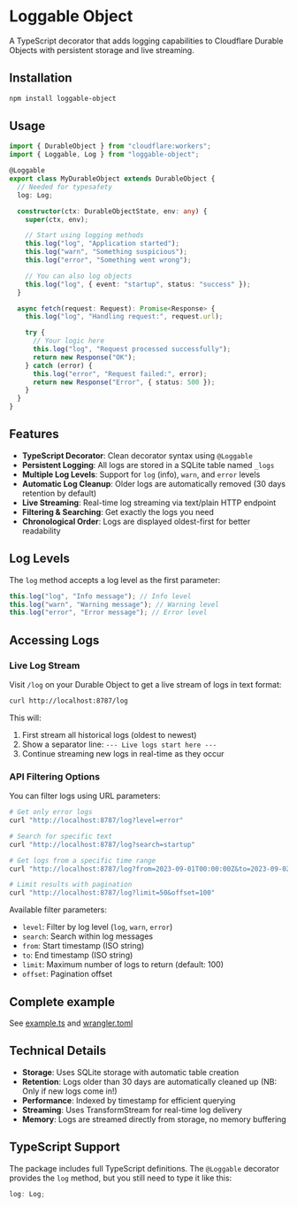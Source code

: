 # Loggable Object

A TypeScript decorator that adds logging capabilities to Cloudflare Durable Objects with persistent storage and live streaming.

## Installation

```bash
npm install loggable-object
```

## Usage

```typescript
import { DurableObject } from "cloudflare:workers";
import { Loggable, Log } from "loggable-object";

@Loggable
export class MyDurableObject extends DurableObject {
  // Needed for typesafety
  log: Log;

  constructor(ctx: DurableObjectState, env: any) {
    super(ctx, env);

    // Start using logging methods
    this.log("log", "Application started");
    this.log("warn", "Something suspicious");
    this.log("error", "Something went wrong");

    // You can also log objects
    this.log("log", { event: "startup", status: "success" });
  }

  async fetch(request: Request): Promise<Response> {
    this.log("log", "Handling request:", request.url);

    try {
      // Your logic here
      this.log("log", "Request processed successfully");
      return new Response("OK");
    } catch (error) {
      this.log("error", "Request failed:", error);
      return new Response("Error", { status: 500 });
    }
  }
}
```

## Features

- **TypeScript Decorator**: Clean decorator syntax using `@Loggable`
- **Persistent Logging**: All logs are stored in a SQLite table named `_logs`
- **Multiple Log Levels**: Support for `log` (info), `warn`, and `error` levels
- **Automatic Log Cleanup**: Older logs are automatically removed (30 days retention by default)
- **Live Streaming**: Real-time log streaming via text/plain HTTP endpoint
- **Filtering & Searching**: Get exactly the logs you need
- **Chronological Order**: Logs are displayed oldest-first for better readability

## Log Levels

The `log` method accepts a log level as the first parameter:

```typescript
this.log("log", "Info message"); // Info level
this.log("warn", "Warning message"); // Warning level
this.log("error", "Error message"); // Error level
```

## Accessing Logs

### Live Log Stream

Visit `/log` on your Durable Object to get a live stream of logs in text format:

```bash
curl http://localhost:8787/log
```

This will:

1. First stream all historical logs (oldest to newest)
2. Show a separator line: `--- Live logs start here ---`
3. Continue streaming new logs in real-time as they occur

### API Filtering Options

You can filter logs using URL parameters:

```bash
# Get only error logs
curl "http://localhost:8787/log?level=error"

# Search for specific text
curl "http://localhost:8787/log?search=startup"

# Get logs from a specific time range
curl "http://localhost:8787/log?from=2023-09-01T00:00:00Z&to=2023-09-02T00:00:00Z"

# Limit results with pagination
curl "http://localhost:8787/log?limit=50&offset=100"
```

Available filter parameters:

- `level`: Filter by log level (`log`, `warn`, `error`)
- `search`: Search within log messages
- `from`: Start timestamp (ISO string)
- `to`: End timestamp (ISO string)
- `limit`: Maximum number of logs to return (default: 100)
- `offset`: Pagination offset

## Complete example

See [example.ts](example.ts) and [wrangler.toml](wrangler.toml)

## Technical Details

- **Storage**: Uses SQLite storage with automatic table creation
- **Retention**: Logs older than 30 days are automatically cleaned up (NB: Only if new logs come in!)
- **Performance**: Indexed by timestamp for efficient querying
- **Streaming**: Uses TransformStream for real-time log delivery
- **Memory**: Logs are streamed directly from storage, no memory buffering

## TypeScript Support

The package includes full TypeScript definitions. The `@Loggable` decorator provides the `log` method, but you still need to type it like this:

```typescript
log: Log;
```
